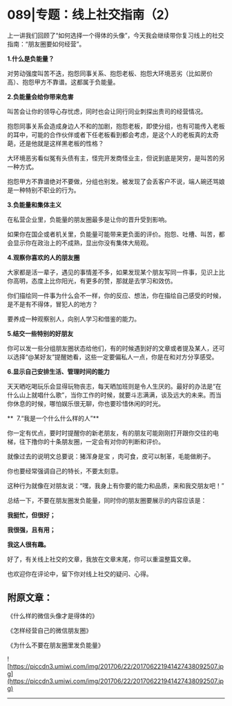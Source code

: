 # 089|专题：线上社交指南（2）

上一讲我们回顾了“如何选择一个得体的头像”，今天我会继续带你复习线上的社交指南：“朋友圈要如何经营”。

 **1.什么是负能量？**

对劳动强度叫苦不迭，抱怨同事关系、抱怨老板、抱怨大环境恶劣（比如房价高）、抱怨甲方不靠谱。这都属于负能量。

 **2.负能量会给你带来危害**

叫苦会让你的领导心存忧虑，同时也会让同行同业刺探出贵司的经营情况。

抱怨同事关系会造成身边人不和的加剧，抱怨老板，即使分组，也有可能传入老板的耳中，可能的合作伙伴或者下任老板看到都会考虑，是这个人的老板真的太奇葩，还是他就是这样黑老板的性格？

大环境恶劣看似冤有头债有主，怪完开发商怪业主，但说到底是哭穷，是叫苦的另一种方式。

抱怨甲方不靠谱绝对不要做，分组也别发。被发现了会丢客户不说，端人碗还骂娘是一种特别不职业的行为。

 **3.负能量和集体主义**

在私营企业里，负能量的朋友圈最多是让你的晋升受到影响。

如果你在国企或者机关里，负能量可能带来更负面的评价。抱怨、吐槽、叫苦，都会显示你在政治上的不成熟，显出你没有集体大局观。

 **4.观察你喜欢的人的朋友圈**

大家都是活一辈子，遇见的事情差不多，如果发现某个朋友写同一件事，见识上比你高明，态度上比你阳光，有更多的赞，那就是去学习和效仿。

你们描绘同一件事为什么会不一样，你的反应、想法，你在描绘自己感受的时候，是不是有不得体，冒犯人的地方？

要养成一种观察别人，向别人学习和借鉴的能力。

 **5.结交一些特别的好朋友**

你可以发一些分组朋友圈状态给他们，有的时候遇到好的文章或者提及某人，还可以选择“@某好友”提醒她看，这些一定要偏私人一点，你是在和对方分享感受。

 **6.显示自己安排生活、管理时间的能力**

天天晒吃喝玩乐会显得玩物丧志，每天晒加班则是令人生厌的。最好的办法是“在什么山上就唱什么歌”，当你工作的时候，就要斗志满满，谈及远大的未来。而当你休息的时候，哪怕娱乐很无聊，你也要珍惜休闲的时光。

 **  7.“我是一个什么什么样的人”**

你一定有优点，要时时提醒你的新老朋友，有的朋友可能刚刚打开跟你交往的电梯，往下撸你的十条朋友圈，一定会有对你的判断和评价。

就像过去的说明文总要说：猪浑身是宝 ，肉可食，皮可以制革，毛能做刷子。

你也要经常强调自己的特长，不要太刻意。

这种行为就像在对朋友说：“嘿，我身上有你要的能力和品质，来和我交朋友吧！”

总结一下，不要在朋友圈发负能量，同时你的朋友圈要展示的内容应该是：

 **我挺忙，但很好；**

 **我很强，且有用；**

 **我这人很有趣。**

好了，有关线上社交的文章，我放在文章末尾，你可以重温整篇文章。

也欢迎你在评论中，留下你对线上社交的疑问、心得。

## 附原文章：

《什么样的微信头像才是得体的》

《怎样经营自己的微信朋友圈》

《为什么不要在朋友圈里发负能量》

![https://piccdn3.umiwi.com/img/201706/22/201706221941427438092507.jpg](https://piccdn3.umiwi.com/img/201706/22/201706221941427438092507.jpg)

---
